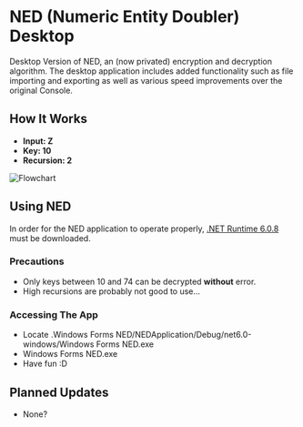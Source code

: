 # NED (Numeric Entity Doubler) Desktop
Desktop Version of NED, an (now privated) encryption and decryption algorithm. The desktop application includes added functionality such as file importing and exporting as well as various speed improvements over the original Console.

## How It Works
- **Input: Z**
- **Key: 10**
- **Recursion: 2**

![Flowchart](https://user-images.githubusercontent.com/59519774/187068994-94167852-f8d2-455e-bf3c-4eaa549892f1.png)
## Using NED
In order for the NED application to operate properly, [.NET Runtime 6.0.8](https://dotnet.microsoft.com/en-us/download/dotnet/6.0) must be downloaded.

### Precautions
- Only keys between 10 and 74 can be decrypted **without** error.
- High recursions are probably not good to use...

### Accessing The App
- Locate .Windows Forms NED/NEDApplication/Debug/net6.0-windows/Windows Forms NED.exe
- Windows Forms NED.exe
- Have fun :D

## Planned Updates
- None?
